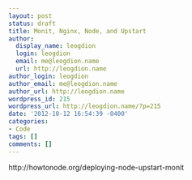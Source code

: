 ```yaml
---
layout: post
status: draft
title: Monit, Nginx, Node, and Upstart
author:
  display_name: leogdion
  login: leogdion
  email: me@leogdion.name
  url: http://leogdion.name
author_login: leogdion
author_email: me@leogdion.name
author_url: http://leogdion.name
wordpress_id: 215
wordpress_url: http://leogdion.name/?p=215
date: '2012-10-12 16:54:39 -0400'
categories:
- Code
tags: []
comments: []
---
```

<p>http:&#47;&#47;howtonode.org&#47;deploying-node-upstart-monit</p>
